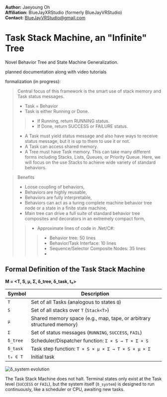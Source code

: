 **Author:** Jaeyoung Oh  
**Affiliation:** BlueJayXRStudio (formerly BlueJayVRStudio)  
**Contact:** BlueJayVRStudio@gmail.com  

# Task Stack Machine, an "Infinite" Tree
Novel Behavior Tree and State Machine Generalization.

planned documentation along with video tutorials

formalization (in progress):

> Central focus of this framework is the smart use of stack memory and Task status messages.
> - Task = Behavior
> - Task is either Running or Done.
>> - If Running, return RUNNING status.
>> - If Done, return SUCCESS or FAILURE status.
> - A Task must yield status message and also have ways to receive status message, but it is up to them to use it or not.
> - A Task can access shared memory.
> - A Tree must have Task memory. This can take many different forms including Stacks, Lists, Queues, or Priority Queue. Here, we will focus on the use Stacks to achieve wide variety of standard behaviors.

> Benefits
> - Loose coupling of behaviors,
> - Behaviors are highly reusable,
> - Behaviors are fully interpretable,
> - Behaviors can act as a turing complete machine behavior tree node or a state in a finite state machine,
> - Main tree can drive a full suite of standard behavior tree composites and decorators in an extremely compact form,
>> - Approximate lines of code in .Net/C#:
>>> - Behavior tree: 50 lines 
>>> - Behavior/Task Interface: 10 lines 
>>> - Sequence/Selector Composite Nodes: 35 lines
>>> - 

## Formal Definition of the Task Stack Machine

**M = <T, S, μ, Σ, δ_tree, δ_task, t₀>**

| Symbol     | Description                                                                  |
|------------|------------------------------------------------------------------------------|
| `T`        | Set of all Tasks (analogous to states `Q`)                                   |
| `S`        | Set of all stacks over `T` (`Stack<T>`)                                      |
| `μ`        | Shared memory space (e.g., map, tape, or arbitrary structured memory)        |
| `Σ`        | Set of status messages (`RUNNING`, `SUCCESS`, `FAIL`)                        |
| `δ_tree`   | Scheduler/Dispatcher function: `Σ × S → T × Σ × S`                           |
| `δ_task`   | Task step function: `T × S × μ × Σ → T × S × μ × Σ`                          |
| `t₀ ∈ T`   | Initial task                                                                 |

![δ_system evolution](docs/system_evolution.svg)

The Task Stack Machine does not halt. Terminal states only exist at the Task level (`SUCCESS` or `FAIL`), but the system itself (`δ_system`) is designed to run continuously, like a scheduler or CPU, awaiting new tasks.

